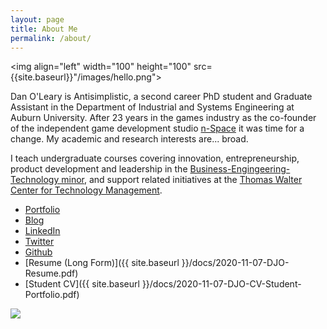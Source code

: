 ```yaml
---
layout: page
title: About Me
permalink: /about/
---
```

<img align="left" width="100" height="100" src={{site.baseurl}}"/images/hello.png">

Dan O'Leary is Antisimplistic, a second career PhD student and Graduate Assistant in the Department of Industrial and Systems Engineering  at Auburn University. After 23 years in the games industry as the co-founder of the independent game development studio [n-Space](https://en.wikipedia.org/wiki/N-Space) it was time for a change. My academic and research interests are... broad.

I teach undergraduate courses covering innovation, entrepreneurship, product development and leadership in the [Business-Engingeering-Technology minor](http://www.eng.auburn.edu/research/centers/twc/bet-program/index.html), and support related initiatives at the [Thomas Walter Center for Technology Management](http://www.eng.auburn.edu/research/centers/twc/index.html).

- [Portfolio](https://olearydj.github.io/antisimplistic/markdown/portfolio/2020/11/07/portfolio-index.html)
- [Blog](https://olearydj.github.io/antisimplistic/)
- [LinkedIn](https://www.linkedin.com/in/djoleary/)
- [Twitter](https://twitter.com/antisimplistic)
- [Github](https://github.com/olearydj)
- [Resume (Long Form)]({{ site.baseurl }}/docs/2020-11-07-DJO-Resume.pdf)
- [Student CV]({{ site.baseurl }}/docs/2020-11-07-DJO-CV-Student-Portfolio.pdf)

![]({{site.baseurl}}/images/au-nsi-gsi.png)
